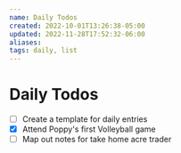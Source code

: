 ```yaml
---
name: Daily Todos
created: 2022-10-01T13:26:38-05:00
updated: 2022-11-28T17:52:32-06:00
aliases: 
tags: daily, list
---
```

# Daily Todos
- [ ] Create a template for daily entries
- [x] Attend Poppy's first Volleyball game
- [ ] Map out notes for take home acre trader
